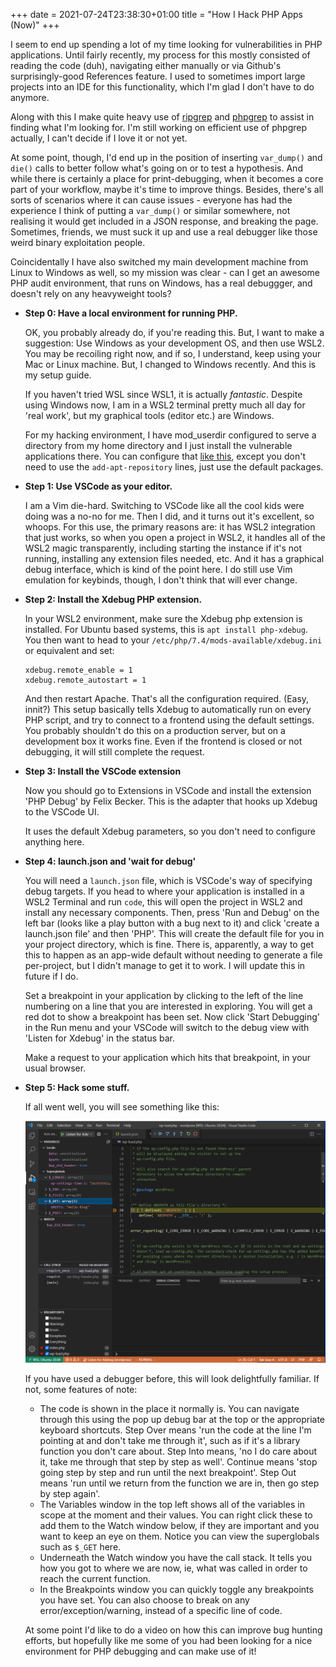 +++ 
date = 2021-07-24T23:38:30+01:00
title = "How I Hack PHP Apps (Now)"
+++

I seem to end up spending a lot of my time looking for vulnerabilities in PHP
applications. Until fairly recently, my process for this mostly consisted of
reading the code (duh), navigating either manually or via Github's surprisingly-good
References feature. I used to sometimes import large projects into an IDE
for this functionality, which I'm glad I don't have to do anymore.

Along with this I make quite heavy use of [ripgrep](https://github.com/BurntSushi/ripgrep)
and [phpgrep](https://github.com/quasilyte/phpgrep) to assist in finding what
I'm looking for. I'm still working on efficient use of phpgrep actually, I can't decide
if I love it or not yet.

At some point, though, I'd end up in the position of inserting `var_dump()` and
`die()` calls to better follow what's going on or to test a hypothesis. And while
there is certainly a place for print-debugging, when it becomes a core part of
your workflow, maybe it's time to improve things. Besides, there's all sorts of
scenarios where it can cause issues - everyone has had the experience I think of
putting a `var_dump()` or similar somewhere, not realising it would get included
in a JSON response, and breaking the page. Sometimes, friends, we must 
suck it up and use a real debugger like those weird binary exploitation people.

Coincidentally I have also switched my main development machine from Linux to
Windows as well, so my mission was clear - can I get an awesome PHP audit environment,
that runs on Windows, has a real debuggger, and doesn't rely on any heavyweight tools?

* **Step 0: Have a local environment for running PHP.**

  OK, you probably already do, if you're reading this. But, I want to make a
  suggestion: Use Windows as your development OS, and then use WSL2. You may be
  recoiling right now, and if so, I understand, keep using your Mac or Linux
  machine. But, I changed to Windows recently. And this is my setup guide.

  If you haven't tried WSL since WSL1, it is actually *fantastic*. Despite
  using Windows now, I am in a WSL2 terminal pretty much all day for 'real work',
  but my graphical tools (editor etc.) are Windows.

  For my hacking environment, I have mod\_userdir configured to serve a directory
  from my home directory and I just install the vulnerable applications there.
  You can configure that
  [like this](https://codingjungle.com/tutorials/development/install-lamp-to-wsl2-in-windows-10-and-configure-vs-code-for-wsl2-r43/),
  except you don't need to use the `add-apt-repository` lines, just use the default packages.

* **Step 1: Use VSCode as your editor.**

  I am a Vim die-hard. Switching to VSCode like all the cool kids were doing was
  a no-no for me. Then I did, and it turns out it's excellent, so whoops. For this
  use, the primary reasons are: it has WSL2 integration that just works, so when
  you open a project in WSL2, it handles all of the WSL2 magic transparently,
  including starting the instance if it's not running, installing any extension files
  needed, etc. And it has a graphical debug interface, which is kind of the point
  here. I do still use Vim emulation for keybinds, though, I don't think that will ever change.

* **Step 2: Install the Xdebug PHP extension.**

  In your WSL2 environment, make sure the Xdebug php extension is installed. For
  Ubuntu based systems, this is ``apt install php-xdebug``. You then want to head
  to your ``/etc/php/7.4/mods-available/xdebug.ini`` or equivalent and set:

  ```
  xdebug.remote_enable = 1
  xdebug.remote_autostart = 1
  ```

  And then restart Apache. That's all the configuration required. (Easy, innit?)
  This setup basically tells Xdebug to automatically run
  on every PHP script, and try to connect to a frontend using the default settings.
  You probably shouldn't do this on a production server, but on a development 
  box it works fine. Even if the frontend is closed or not debugging, it will
  still complete the request.

* **Step 3: Install the VSCode extension**

  Now you should go to Extensions in VSCode and install the extension 'PHP Debug'
  by Felix Becker. This is the adapter that hooks up Xdebug to the VSCode UI.

  It uses the default Xdebug parameters, so you don't need to configure anything here.

* **Step 4: launch.json and 'wait for debug'**

  You will need a `launch.json` file, which is VSCode's way of specifying debug targets.
  If you head to where your application is installed in a WSL2 Terminal and run `code`,
  this will open the project in WSL2 and install any necessary components. Then, press
  'Run and Debug' on the left bar (looks like a play button with a bug next to it) and
  click 'create a launch.json file' and then 'PHP'. This will create the default file
  for you in your project directory, which is fine. There is, apparently, a way to get
  this to happen as an app-wide default without needing to generate a file per-project,
  but I didn't manage to get it to work. I will update this in future if I do.

  Set a breakpoint in your application by clicking to the left of the line numbering
  on a line that you are interested in exploring. You will get a red dot to show
  a breakpoint has been set. Now click 'Start Debugging' in the Run menu and your
  VSCode will switch to the debug view with 'Listen for Xdebug' in the status bar.

  Make a request to your application which hits that breakpoint, in your usual browser.

* **Step 5: Hack some stuff.**

  If all went well, you will see something like this:

  ![My debugger](/images/debugging.png) 

  If you have used a debugger before, this will look delightfully familiar. If not, some
  features of note:

  * The code is shown in the place it normally is. You can navigate through this using the
    pop up debug bar at the top or the appropriate keyboard shortcuts. Step Over means
    'run the code at the line I'm pointing at and don't take me through it', such as if
    it's a library function you don't care about. Step Into means, 'no I do care about it,
    take me through that step by step as well'. Continue means 'stop going step by step and run
    until the next breakpoint'. Step Out means 'run until we return from the function we are in,
    then go step by step again'.
  * The Variables window in the top left shows all of the variables in scope at the
    moment and their values. You can right click these to add them to the Watch window below, if they are
    important and you want to keep an eye on them. Notice you can view the
    superglobals such as `$_GET` here.
  * Underneath the Watch window you have the call stack. It tells you how you got to where
    we are now, ie, what was called in order to reach the current function.
  * In the Breakpoints window you can quickly toggle any breakpoints you have set. You can
    also choose to break on any error/exception/warning, instead of a specific line of code.

  At some point I'd like to do a video on how this can improve bug hunting efforts, but 
  hopefully like me some of you had been looking for a nice environment for PHP debugging and can
  make use of it!

